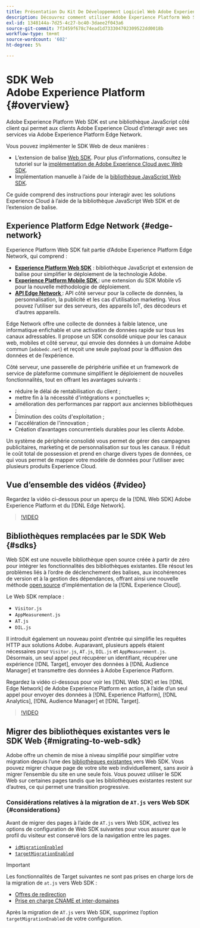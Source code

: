 ```yaml
---
title: Présentation Du Kit De Développement Logiciel Web Adobe Experience Platform (SDK)
description: Découvrez comment utiliser Adobe Experience Platform Web SDK pour intégrer les fonctionnalités d’Experience Platform à votre site web.
exl-id: 1348144a-7d25-4c27-bc40-3daee2f043a6
source-git-commit: 7f3459f678c74ead1d733304702309522dd0018b
workflow-type: tm+mt
source-wordcount: '602'
ht-degree: 5%

---
```


# SDK Web Adobe Experience Platform {#overview}

Adobe Experience Platform Web SDK est une bibliothèque JavaScript côté client qui permet aux clients Adobe Experience Cloud d’interagir avec ses services via Adobe Experience Platform Edge Network.

Vous pouvez implémenter le SDK Web de deux manières :

* L’extension de balise [Web SDK](../tags/extensions/client/web-sdk/web-sdk-extension-configuration.md). Pour plus d’informations, consultez le tutoriel sur la [implémentation de Adobe Experience Cloud avec Web SDK](https://experienceleague.adobe.com/docs/platform-learn/implement-web-sdk/overview.html?lang=fr).
* Implémentation manuelle à l’aide de la [bibliothèque JavaScript Web SDK](install/library.md).

Ce guide comprend des instructions pour interagir avec les solutions Experience Cloud à l’aide de la bibliothèque JavaScript Web SDK et de l’extension de balise.

## Experience Platform Edge Network {#edge-network}



Experience Platform Web SDK fait partie d’Adobe Experience Platform Edge Network, qui comprend :

* **[Experience Platform Web SDK](#overview)** : bibliothèque JavaScript et extension de balise pour simplifier le déploiement de la technologie Adobe.
* **[Experience Platform Mobile SDK ](https://developer.adobe.com/client-sdks/home/)** : une extension du SDK Mobile v5 pour la nouvelle méthodologie de déploiement.
* **[API Edge Network ](https://developer.adobe.com/data-collection-apis/docs/api/)** : API côté serveur pour la collecte de données, la personnalisation, la publicité et les cas d’utilisation marketing. Vous pouvez l’utiliser sur des serveurs, des appareils IoT, des décodeurs et d’autres appareils.

Edge Network offre une collecte de données à faible latence, une informatique enfichable et une activation de données rapide sur tous les canaux adressables. Il propose un SDK consolidé unique pour les canaux web, mobiles et côté serveur, qui envoie des données à un domaine Adobe commun (`adobedc.net`) et reçoit une seule payload pour la diffusion des données et de l’expérience.

Côté serveur, une passerelle de périphérie unifiée et un framework de service de plateforme commune simplifient le déploiement de nouvelles fonctionnalités, tout en offrant les avantages suivants :

* réduire le délai de rentabilisation du client ;
* mettre fin à la nécessité d&#39;intégrations « ponctuelles »;
* amélioration des performances par rapport aux anciennes bibliothèques ;
* Diminution des coûts d&#39;exploitation ;
* l&#39;accélération de l&#39;innovation ;
* Création d’avantages concurrentiels durables pour les clients Adobe.

Un système de périphérie consolidé vous permet de gérer des campagnes publicitaires, marketing et de personnalisation sur tous les canaux. Il réduit le coût total de possession et prend en charge divers types de données, ce qui vous permet de mapper votre modèle de données pour l’utiliser avec plusieurs produits Experience Cloud.

## Vue d’ensemble des vidéos {#video}

Regardez la vidéo ci-dessous pour un aperçu de la [!DNL Web SDK] Adobe Experience Platform et du [!DNL Edge Network].

>[!VIDEO](https://video.tv.adobe.com/v/37259?quality=12&learn=on&captions=fre_fr)

## Bibliothèques remplacées par le SDK Web {#sdks}

Web SDK est une nouvelle bibliothèque open source créée à partir de zéro pour intégrer les fonctionnalités des bibliothèques existantes. Elle résout les problèmes liés à l’ordre de déclenchement des balises, aux incohérences de version et à la gestion des dépendances, offrant ainsi une nouvelle méthode [open source](https://github.com/adobe/alloy) d’implémentation de la [!DNL Experience Cloud].

Le Web SDK remplace :

* `Visitor.js`
* `AppMeasurement.js`
* `AT.js`
* `DIL.js`

Il introduit également un nouveau point d’entrée qui simplifie les requêtes HTTP aux solutions Adobe. Auparavant, plusieurs appels étaient nécessaires pour `Visitor.js`, `AT.js`, `DIL.js` et `AppMeasurement.js`. Désormais, un seul appel peut récupérer un identifiant, récupérer une expérience [!DNL Target], envoyer des données à [!DNL Audience Manager] et transmettre des données à Adobe Experience Platform.

Regardez la vidéo ci-dessous pour voir les [!DNL Web SDK] et les [!DNL Edge Network] de Adobe Experience Platform en action, à l’aide d’un seul appel pour envoyer des données à [!DNL Experience Platform], [!DNL Analytics], [!DNL Audience Manager] et [!DNL Target].

>[!VIDEO](https://video.tv.adobe.com/v/3413665?captions=fre_fr)

## Migrer des bibliothèques existantes vers le SDK Web {#migrating-to-web-sdk}

Adobe offre un chemin de mise à niveau simplifié pour simplifier votre migration depuis l’une des [ bibliothèques existantes ](#sdks) vers Web SDK. Vous pouvez migrer chaque page de votre site web individuellement, sans avoir à migrer l’ensemble du site en une seule fois. Vous pouvez utiliser le SDK Web sur certaines pages tandis que les bibliothèques existantes restent sur d’autres, ce qui permet une transition progressive.

### Considérations relatives à la migration de `AT.js` vers Web SDK {#considerations}

Avant de migrer des pages à l’aide de `AT.js` vers Web SDK, activez les options de configuration de Web SDK suivantes pour vous assurer que le profil du visiteur est conservé lors de la navigation entre les pages.

* [`idMigrationEnabled`](/help/web-sdk/commands/configure/idmigrationenabled.md)
* [`targetMigrationEnabled`](/help/web-sdk/commands/configure/targetmigrationenabled.md)

>[!IMPORTANT]
>
>Les fonctionnalités de Target suivantes ne sont pas prises en charge lors de la migration de `at.js` vers Web SDK :
>
>* [Offres de redirection](https://experienceleague.adobe.com/docs/target/using/experiences/offers/offer-redirect.html?lang=fr)
>* [Prise en charge CNAME et inter-domaines](https://experienceleague.adobe.com/docs/target-dev/developer/client-side/at-js-implementation/atjs-cookies.html?lang=fr)

Après la migration de `AT.js` vers Web SDK, supprimez l’option `targetMigrationEnabled` de votre configuration.
